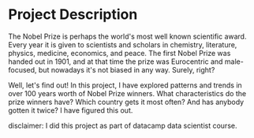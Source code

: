 # Project Description

The Nobel Prize is perhaps the world's most well known scientific award. Every year it is given to scientists and scholars in chemistry, literature, physics, medicine, economics, and peace. The first Nobel Prize was handed out in 1901, and at that time the prize was Eurocentric and male-focused, but nowadays it's not biased in any way. Surely, right?

Well, let's find out! In this project, I have explored patterns and trends in over 100 years worth of Nobel Prize winners. What characteristics do the prize winners have? Which country gets it most often? And has anybody gotten it twice? I have figured this out.

disclaimer: I did this project as part of datacamp data scientist course.
